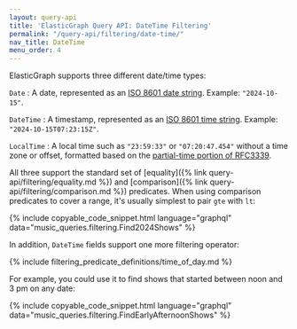 ```yaml
---
layout: query-api
title: 'ElasticGraph Query API: DateTime Filtering'
permalink: "/query-api/filtering/date-time/"
nav_title: DateTime
menu_order: 4
---
```

ElasticGraph supports three different date/time types:

`Date`
: A date, represented as an [ISO 8601 date string](https://en.wikipedia.org/wiki/ISO_8601).
  Example: `"2024-10-15"`.

`DateTime`
: A timestamp, represented as an [ISO 8601 time string](https://en.wikipedia.org/wiki/ISO_8601).
  Example: `"2024-10-15T07:23:15Z"`.

`LocalTime`
: A local time such as `"23:59:33"` or `"07:20:47.454"` without a time zone or offset,
  formatted based on the [partial-time portion of RFC3339](https://datatracker.ietf.org/doc/html/rfc3339#section-5.6).

All three support the standard set of [equality]({% link query-api/filtering/equality.md %}) and
[comparison]({% link query-api/filtering/comparison.md %}) predicates. When using comparison
predicates to cover a range, it's usually simplest to pair `gte` with `lt`:

{% include copyable_code_snippet.html language="graphql" data="music_queries.filtering.Find2024Shows" %}

In addition, `DateTime` fields support one more filtering operator:

{% include filtering_predicate_definitions/time_of_day.md %}

For example, you could use it to find shows that started between noon and 3 pm on any date:

{% include copyable_code_snippet.html language="graphql" data="music_queries.filtering.FindEarlyAfternoonShows" %}

